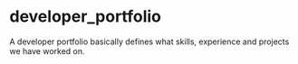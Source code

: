 # developer_portfolio
A developer portfolio basically defines what skills, experience and projects we have worked on.
